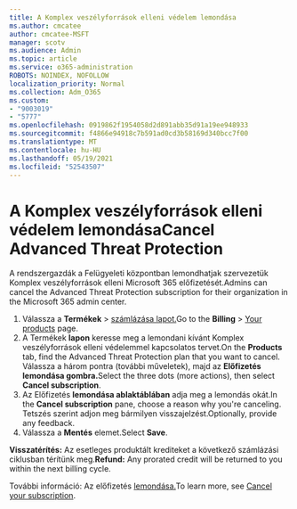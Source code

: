 ```yaml
---
title: A Komplex veszélyforrások elleni védelem lemondása
ms.author: cmcatee
author: cmcatee-MSFT
manager: scotv
ms.audience: Admin
ms.topic: article
ms.service: o365-administration
ROBOTS: NOINDEX, NOFOLLOW
localization_priority: Normal
ms.collection: Adm_O365
ms.custom:
- "9003019"
- "5777"
ms.openlocfilehash: 0919862f1954058d2d891abb35d91a19ee948933
ms.sourcegitcommit: f4866e94918c7b591ad0cd3b58169d340bcc7f00
ms.translationtype: MT
ms.contentlocale: hu-HU
ms.lasthandoff: 05/19/2021
ms.locfileid: "52543507"
---
```

# <a name="cancel-advanced-threat-protection"></a><span data-ttu-id="32453-102">A Komplex veszélyforrások elleni védelem lemondása</span><span class="sxs-lookup"><span data-stu-id="32453-102">Cancel Advanced Threat Protection</span></span>

<span data-ttu-id="32453-103">A rendszergazdák a Felügyeleti központban lemondhatjak szervezetük Komplex veszélyforrások elleni Microsoft 365 előfizetését.</span><span class="sxs-lookup"><span data-stu-id="32453-103">Admins can cancel the Advanced Threat Protection subscription for their organization in the Microsoft 365 admin center.</span></span>

1. <span data-ttu-id="32453-104">Válassza a **Termékek**  >  [számlázása lapot.](https://go.microsoft.com/fwlink/p/?linkid=842054)</span><span class="sxs-lookup"><span data-stu-id="32453-104">Go to the  **Billing** > [Your products](https://go.microsoft.com/fwlink/p/?linkid=842054) page.</span></span>
2. <span data-ttu-id="32453-105">A Termékek **lapon** keresse meg a lemondani kívánt Komplex veszélyforrások elleni védelemmel kapcsolatos tervet.</span><span class="sxs-lookup"><span data-stu-id="32453-105">On the **Products** tab, find the Advanced Threat Protection plan that you want to cancel.</span></span> <span data-ttu-id="32453-106">Válassza a három pontra (további műveletek), majd az **Előfizetés lemondása gombra.**</span><span class="sxs-lookup"><span data-stu-id="32453-106">Select the three dots (more actions), then select **Cancel subscription**.</span></span>
3. <span data-ttu-id="32453-107">Az Előfizetés **lemondása ablaktáblában** adja meg a lemondás okát.</span><span class="sxs-lookup"><span data-stu-id="32453-107">In the **Cancel subscription** pane, choose a reason why you're canceling.</span></span> <span data-ttu-id="32453-108">Tetszés szerint adjon meg bármilyen visszajelzést.</span><span class="sxs-lookup"><span data-stu-id="32453-108">Optionally, provide any feedback.</span></span>
4. <span data-ttu-id="32453-109">Válassza a **Mentés** elemet.</span><span class="sxs-lookup"><span data-stu-id="32453-109">Select **Save**.</span></span>

<span data-ttu-id="32453-110">**Visszatérítés:** Az esetleges produktált krediteket a következő számlázási ciklusban térítünk meg.</span><span class="sxs-lookup"><span data-stu-id="32453-110">**Refund:** Any prorated credit will be returned to you within the next billing cycle.</span></span>

<span data-ttu-id="32453-111">További információ: Az előfizetés [lemondása.](/microsoft-365/commerce/subscriptions/cancel-your-subscription)</span><span class="sxs-lookup"><span data-stu-id="32453-111">To learn more, see [Cancel your subscription](/microsoft-365/commerce/subscriptions/cancel-your-subscription).</span></span>